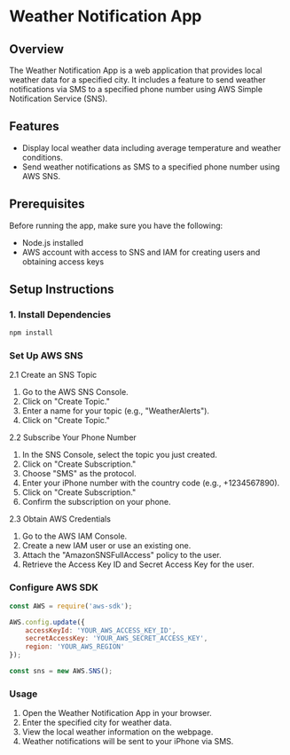 # Weather Notification App

## Overview

The Weather Notification App is a web application that provides local weather data for a specified city. It includes a feature to send weather notifications via SMS to a specified phone number using AWS Simple Notification Service (SNS).

## Features

- Display local weather data including average temperature and weather conditions.
- Send weather notifications as SMS to a specified phone number using AWS SNS.

## Prerequisites

Before running the app, make sure you have the following:

- Node.js installed
- AWS account with access to SNS and IAM for creating users and obtaining access keys

## Setup Instructions

### 1. Install Dependencies
```bash
npm install
```

### Set Up AWS SNS
2.1 Create an SNS Topic
1. Go to the AWS SNS Console.
2. Click on "Create Topic."
3. Enter a name for your topic (e.g., "WeatherAlerts").
4. Click on "Create Topic."

2.2 Subscribe Your Phone Number
1. In the SNS Console, select the topic you just created.
2. Click on "Create Subscription."
3. Choose "SMS" as the protocol.
4. Enter your iPhone number with the country code (e.g., +1234567890).
5. Click on "Create Subscription."
6. Confirm the subscription on your phone.

2.3 Obtain AWS Credentials
1. Go to the AWS IAM Console.
2. Create a new IAM user or use an existing one.
3. Attach the "AmazonSNSFullAccess" policy to the user.
4. Retrieve the Access Key ID and Secret Access Key for the user.

### Configure AWS SDK
```Javascript
const AWS = require('aws-sdk');

AWS.config.update({
    accessKeyId: 'YOUR_AWS_ACCESS_KEY_ID',
    secretAccessKey: 'YOUR_AWS_SECRET_ACCESS_KEY',
    region: 'YOUR_AWS_REGION'
});

const sns = new AWS.SNS();
```

### Usage
1. Open the Weather Notification App in your browser.
2. Enter the specified city for weather data.
3. View the local weather information on the webpage.
4. Weather notifications will be sent to your iPhone via SMS.